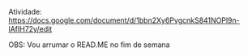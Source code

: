 Atividade: https://docs.google.com/document/d/1bbn2Xy6PvgcnkS841NOPl9n-lAfIH72y/edit

OBS: Vou arrumar o READ.ME no fim de semana
